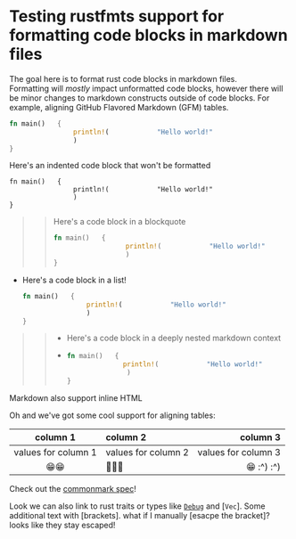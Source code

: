 # Testing rustfmts support for formatting code blocks in markdown files

The goal here is to format rust code blocks in markdown files.\
Formatting will _mostly_ impact unformatted code blocks, however there will be minor changes to markdown constructs outside of code blocks. For example, aligning GitHub Flavored Markdown (GFM) tables.


```rust
fn main()   {
                println!(            "Hello world!"
                )
}
```

Here's an indented code block that won't be formatted

    fn main()   {
                    println!(            "Hello world!"
                    )
    }

> > Here's a code block in a blockquote
> > ``` rust
> > fn main()   {
> >                   println!(            "Hello world!"
> >                   )
> > }
> > ```

* Here's a code block in a list!
  ```rust
  fn main()   {
                  println!(            "Hello world!"
                  )
  }
  ```

>> * Here's a code block in a deeply nested markdown context
>> * ```rust
>>   fn main()   {
>>                 println!(            "Hello world!"
>>                  )
>>   }
>>   ```

<p>Markdown also support inline HTML</p>

Oh and we've got some cool support for aligning tables:

| column 1 | column 2 | column 3|
| :---: | :--- | ---: |
| values for column 1 | values for column 2 | values for column 3 |
| 😁😁 | 🎉🎉🎉 | 😁 :^) :^)|

Check out the [commonmark spec]!

[commonmark spec]: https://spec.commonmark.org/0.30/

Look we can also link to rust traits or types like [`Debug`] and [`Vec`].
Some additional text with [brackets]. what if I manually \[esacpe the bracket\]? looks like they stay escaped!


[a dead link]: https://this/link/isnt/used

[`Debug`]: core::fmt::Debug
